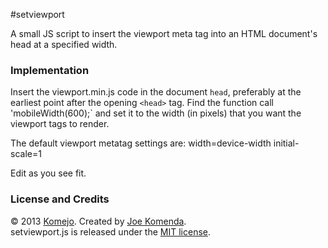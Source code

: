 #setviewport

A small JS script to insert the viewport meta tag into an HTML document's head at a specified width.

### Implementation

Insert the viewport.min.js code in the document `head`, preferably at the earliest point after the opening `<head>` tag.
Find the function call 'mobileWidth(600);` and set it to the width (in pixels) that you want the viewport tags to render.

The default viewport metatag settings are:
    width=device-width initial-scale=1

Edit as you see fit.


### License and Credits

© 2013 <a href="https://github.com/komejo">Komejo</a>. Created by <a href="http://twitter.com/KomejoDev">Joe Komenda</a>.
<br />
setviewport.js is released under the <a href="http://opensource.org/licenses/MIT">MIT license</a>.